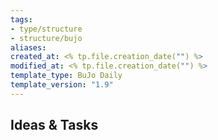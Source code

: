 ```yaml
---
tags: 
- type/structure 
- structure/bujo
aliases: 
created_at: <% tp.file.creation_date("") %>
modified_at: <% tp.file.creation_date("") %>
template_type: BuJo Daily
template_version: "1.9"
---
```


## Ideas & Tasks